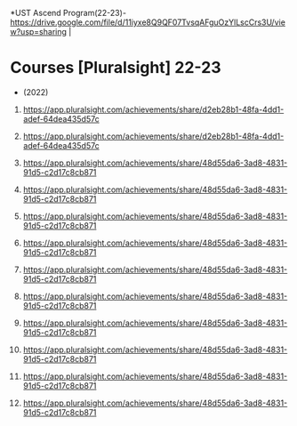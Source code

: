 *UST Ascend Program(22-23)-  https://drive.google.com/file/d/11iyxe8Q9QF07TvsqAFguOzYlLscCrs3U/view?usp=sharing |

# Courses [Pluralsight] 22-23
- (2022) 
1.	https://app.pluralsight.com/achievements/share/d2eb28b1-48fa-4dd1-adef-64dea435d57c
2.	https://app.pluralsight.com/achievements/share/d2eb28b1-48fa-4dd1-adef-64dea435d57c
3.	https://app.pluralsight.com/achievements/share/48d55da6-3ad8-4831-91d5-c2d17c8cb871
4.	https://app.pluralsight.com/achievements/share/48d55da6-3ad8-4831-91d5-c2d17c8cb871
5.	https://app.pluralsight.com/achievements/share/48d55da6-3ad8-4831-91d5-c2d17c8cb871

6.	https://app.pluralsight.com/achievements/share/48d55da6-3ad8-4831-91d5-c2d17c8cb871
7.	https://app.pluralsight.com/achievements/share/48d55da6-3ad8-4831-91d5-c2d17c8cb871
8.	https://app.pluralsight.com/achievements/share/48d55da6-3ad8-4831-91d5-c2d17c8cb871
9.	https://app.pluralsight.com/achievements/share/48d55da6-3ad8-4831-91d5-c2d17c8cb871
10.	https://app.pluralsight.com/achievements/share/48d55da6-3ad8-4831-91d5-c2d17c8cb871
11.	https://app.pluralsight.com/achievements/share/48d55da6-3ad8-4831-91d5-c2d17c8cb871
12.	https://app.pluralsight.com/achievements/share/48d55da6-3ad8-4831-91d5-c2d17c8cb871
